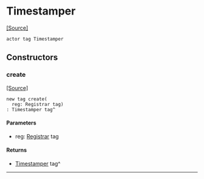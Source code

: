 # Timestamper
<span class="source-link">[[Source]](src/mqtt-examples/timestamp.md#L-0-44)</span>
```pony
actor tag Timestamper
```

## Constructors

### create
<span class="source-link">[[Source]](src/mqtt-examples/timestamp.md#L-0-48)</span>


```pony
new tag create(
  reg: Registrar tag)
: Timestamper tag^
```
#### Parameters

*   reg: [Registrar](bureaucracy-Registrar.md) tag

#### Returns

* [Timestamper](mqtt-examples-Timestamper.md) tag^

---

